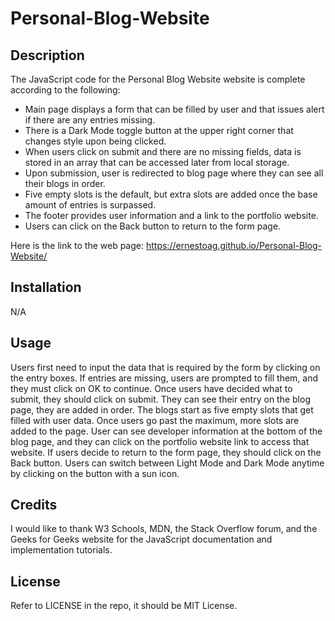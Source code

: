 # Personal-Blog-Website

## Description

The JavaScript code for the Personal Blog Website website is complete according to the following: 

* Main page displays a form that can be filled by user and that issues alert if there are any entries missing.
* There is a Dark Mode toggle button at the upper right corner that changes style upon being clicked.
* When users click on submit and there are no missing fields, data is stored in an array that can be accessed later from local storage.
* Upon submission, user is redirected to blog page where they can see all their blogs in order.
* Five empty slots is the default, but extra slots are added once the base amount of entries is surpassed.
* The footer provides user information and a link to the portfolio website.
* Users can click on the Back button to return to the form page.
   
 Here is the link to the web page: https://ernestoag.github.io/Personal-Blog-Website/
 
## Installation

N/A

## Usage

Users first need to input the data that is required by the form by clicking on the entry boxes. If entries are missing, users are prompted to fill them, and they must click on OK to continue. Once users have decided what to submit, they should click on submit. They can see their entry on the blog page, they are added in order. The blogs start as five empty slots that get filled with user data. Once users go past the maximum, more slots are added to the page. User can see developer information at the bottom of the blog page, and they can click on the portfolio website link to access that website. If users decide to return to the form page, they should click on the Back button. Users can switch between Light Mode and Dark Mode anytime by clicking on the button with a sun icon.

## Credits

I would like to thank W3 Schools, MDN, the Stack Overflow forum, and the Geeks for Geeks website for the JavaScript documentation and implementation tutorials.

## License

Refer to LICENSE in the repo, it should be MIT License.
